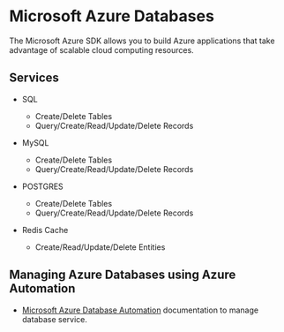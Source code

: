 ﻿# Microsoft Azure Databases

 The Microsoft Azure SDK allows you to build Azure applications that take advantage of scalable cloud computing resources.

## Services

- SQL
    - Create/Delete Tables
    - Query/Create/Read/Update/Delete Records
    
- MySQL
    - Create/Delete Tables
    - Query/Create/Read/Update/Delete Records
    
- POSTGRES
    - Create/Delete Tables
    - Query/Create/Read/Update/Delete Records
    
- Redis Cache
    - Create/Read/Update/Delete Entities
   
    
## Managing Azure Databases using Azure Automation

- [Microsoft Azure Database Automation](https://docs.microsoft.com/en-us/azure/sql-database/sql-database-manage-automation) documentation to manage database service.
